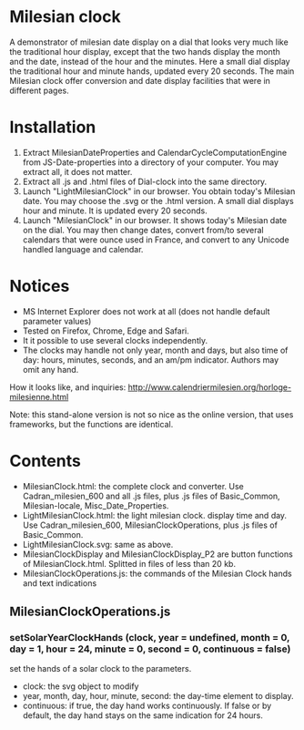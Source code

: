 # Milesian clock

A demonstrator of milesian date display on a dial that looks very much like the traditional hour display, 
except that the two hands display the month and the date, instead of the hour and the minutes.
Here a small dial display the traditional hour and minute hands, updated every 20 seconds. 
The main Milesian clock offer conversion and date display facilities that were in different pages.

# Installation
1. Extract MilesianDateProperties and CalendarCycleComputationEngine from JS-Date-properties into a directory of your computer. 
You may extract all, it does not matter. 
1. Extract all .js and .html files of Dial-clock into the same directory. 
1. Launch "LightMilesianClock" in our browser. You obtain today's Milesian date. 
You may choose the .svg or the .html version.
A small dial displays hour and minute. It is updated every 20 seconds.
1. Launch "MilesianClock" in our browser. It shows today's Milesian date on the dial. You may then change dates, convert from/to several calendars that were ounce used in France, and convert to any Unicode handled language and calendar.

# Notices
  * MS Internet Explorer does not work at all (does not handle default parameter values)
  * Tested on Firefox, Chrome, Edge and Safari.
  * It it possible to use several clocks independently.
  * The clocks may handle not only year, month and days, but also time of day: hours, minutes, seconds, and an am/pm indicator. 
  Authors may omit any hand.

How it looks like, and inquiries: http://www.calendriermilesien.org/horloge-milesienne.html

Note: this stand-alone version is not so nice as the online version, that uses frameworks, but the functions are identical.

# Contents
 * MilesianClock.html: the complete clock and converter. Use Cadran_milesien_600 and all .js files, 
 plus .js files of Basic_Common, Milesian-locale, Misc_Date_Properties.
 * LightMilesianClock.html: the light milesian clock. display time and day. 
 Use Cadran_milesien_600, MilesianClockOperations, plus .js files of Basic_Common.
 * LightMilesianClock.svg: same as above.
 * MilesianClockDisplay and MilesianClockDisplay_P2 are button functions of MilesianClock.html. 
 Splitted in files of less than 20 kb.
 * MilesianClockOperations.js: the commands of the Milesian Clock hands and text indications
 
 ## MilesianClockOperations.js
 ### setSolarYearClockHands (clock, year = undefined, month = 0, day = 1, hour = 24, minute = 0, second = 0, continuous = false)
 set the hands of a solar clock to the parameters. 
  * clock: the svg object to modify
  * year, month, day, hour, minute, second: the day-time element to display.
  * continuous: if true, the day hand works continuously. 
  If false or by default, the day hand stays on the same indication for 24 hours. 
